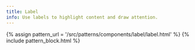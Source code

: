 ```yaml
---
title: Label
info: Use labels to highlight content and draw attention.
---
```

{% assign pattern_url = '/src/patterns/components/label/label.html' %}
{% include pattern_block.html %}